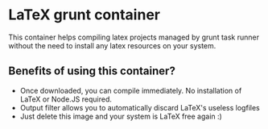 # LaTeX grunt container

This container helps compiling latex projects managed by grunt task runner without the need to install any latex resources on your system.

## Benefits of using this container?

- Once downloaded, you can compile immediately. No installation of LaTeX or Node.JS required.
- Output filter allows you to automatically discard LaTeX's useless logfiles
- Just delete this image and your system is LaTeX free again :)
